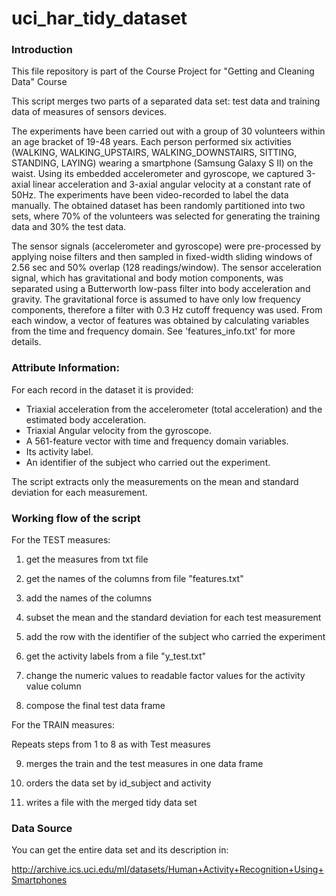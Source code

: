 # uci_har_tidy_dataset



### Introduction

This file repository is part of the Course Project for "Getting and Cleaning Data" Course

This script merges two parts of a separated data set: test data and training data of measures of sensors devices.

The experiments have been carried out with a group of 30 volunteers within an age bracket of 19-48 years. Each person performed six activities (WALKING, WALKING_UPSTAIRS, WALKING_DOWNSTAIRS, SITTING, STANDING, LAYING) wearing a smartphone (Samsung Galaxy S II) on the waist. Using its embedded accelerometer and gyroscope, we captured 3-axial linear acceleration and 3-axial angular velocity at a constant rate of 50Hz. The experiments have been video-recorded to label the data manually. The obtained dataset has been randomly partitioned into two sets, where 70% of the volunteers was selected for generating the training data and 30% the test data. 

The sensor signals (accelerometer and gyroscope) were pre-processed by applying noise filters and then sampled in fixed-width sliding windows of 2.56 sec and 50% overlap (128 readings/window). The sensor acceleration signal, which has gravitational and body motion components, was separated using a Butterworth low-pass filter into body acceleration and gravity. The gravitational force is assumed to have only low frequency components, therefore a filter with 0.3 Hz cutoff frequency was used. From each window, a vector of features was obtained by calculating variables from the time and frequency domain. See 'features_info.txt' for more details. 

### Attribute Information:

For each record in the dataset it is provided:
- Triaxial acceleration from the accelerometer (total acceleration) and the estimated body acceleration.
- Triaxial Angular velocity from the gyroscope.
- A 561-feature vector with time and frequency domain variables.
- Its activity label.
- An identifier of the subject who carried out the experiment. 

The script extracts only the measurements on the mean and standard deviation for each measurement.

### Working flow of the script

  For the TEST measures:

1. get the measures from txt file

2. get the names of the columns from file "features.txt"

3. add the names of the columns

4. subset the mean and the standard deviation for each test measurement

5. add the row with the identifier of the subject who carried the experiment

6. get the activity labels from a file "y_test.txt"

7. change the numeric values to readable factor values for the activity value column

8. compose the final test data frame


  For the TRAIN measures:

  Repeats steps from 1 to 8 as with Test measures
  

9. merges the train and the test measures in one data frame

10. orders the data set by id_subject and activity

11. writes a file with the merged tidy data set

### Data Source

You can get the entire data set and its description in:

http://archive.ics.uci.edu/ml/datasets/Human+Activity+Recognition+Using+Smartphones

